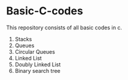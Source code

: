 # Basic-C-codes

This repository consists of all basic codes in c.

1) Stacks
2) Queues
3) Circular Queues
4) Linked List
5) Doubly Linked List
6) Binary search tree
